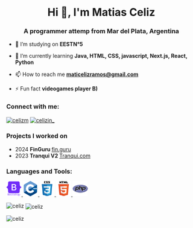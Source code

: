 <h1 align="center">Hi 👋, I'm Matias Celiz</h1>
<h3 align="center">A programmer attemp from Mar del Plata, Argentina</h3>

- 🔭 I’m studying on **EESTN°5**

- 🌱 I’m currently learning **Java, HTML, CSS, javascript, Next.js, React, Python**

- 📫 How to reach me **maticelizramos@gmail.com**

- ⚡ Fun fact **videogames player B)**

<h3 align="left">Connect with me:</h3>
<p align="left">
<a href="https://linkedin.com/in/celizm" target="blank"><img align="center" src="https://raw.githubusercontent.com/rahuldkjain/github-profile-readme-generator/master/src/images/icons/Social/linked-in-alt.svg" alt="celizm" height="30" width="40" /></a>
<a href="https://instagram.com/celizin_" target="blank"><img align="center" src="https://raw.githubusercontent.com/rahuldkjain/github-profile-readme-generator/master/src/images/icons/Social/instagram.svg" alt="celizin_" height="30" width="40" /></a>
</p>

### Projects I worked on
- 2024 <b> FinGuru </b> [fin.guru](https://fin.guru/)
- 2023 <b> Tranqui V2 </b> [Tranqui.com](https://tranqui-landing.vercel.app/)

<h3 align="left">Languages and Tools:</h3>
<p align="left"> <a href="https://getbootstrap.com" target="_blank" rel="noreferrer"> <img src="https://raw.githubusercontent.com/devicons/devicon/master/icons/bootstrap/bootstrap-plain-wordmark.svg" alt="bootstrap" width="40" height="40"/> </a> <a href="https://www.w3schools.com/cpp/" target="_blank" rel="noreferrer"> <img src="https://raw.githubusercontent.com/devicons/devicon/master/icons/cplusplus/cplusplus-original.svg" alt="cplusplus" width="40" height="40"/> </a> <a href="https://www.w3schools.com/css/" target="_blank" rel="noreferrer"> <img src="https://raw.githubusercontent.com/devicons/devicon/master/icons/css3/css3-original-wordmark.svg" alt="css3" width="40" height="40"/> </a> <a href="https://www.w3.org/html/" target="_blank" rel="noreferrer"> <img src="https://raw.githubusercontent.com/devicons/devicon/master/icons/html5/html5-original-wordmark.svg" alt="html5" width="40" height="40"/> </a> <a href="https://www.php.net" target="_blank" rel="noreferrer"> <img src="https://raw.githubusercontent.com/devicons/devicon/master/icons/php/php-original.svg" alt="php" width="40" height="40"/> </a> </p>

<p><img align="left" src="https://github-readme-stats.vercel.app/api/top-langs?username=celiz&show_icons=true&locale=en&layout=compact" alt="celiz" /></p>

<p>&nbsp;<img align="center" src="https://github-readme-stats.vercel.app/api?username=celiz&show_icons=true&locale=en" alt="celiz" /></p>

<p><img align="center" src="https://github-readme-streak-stats.herokuapp.com/?user=celiz&" alt="celiz" /></p>

